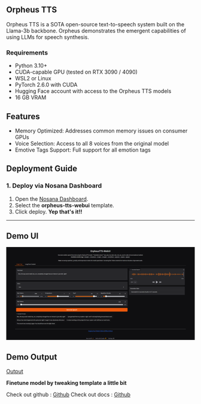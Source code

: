 ## Orpheus TTS

Orpheus TTS is a SOTA open-source text-to-speech system built on the Llama-3b backbone. Orpheus demonstrates the emergent capabilities of using LLMs for speech synthesis.

### Requirements
- Python 3.10+
- CUDA-capable GPU (tested on RTX 3090 / 4090)
- WSL2 or Linux
- PyTorch 2.6.0 with CUDA
- Hugging Face account with access to the Orpheus TTS models
- 16 GB VRAM
## Features

- Memory Optimized: Addresses common memory issues on consumer GPUs
- Voice Selection: Access to all 8 voices from the original model
- Emotive Tags Support: Full support for all emotion tags


## Deployment Guide

### **1. Deploy via Nosana Dashboard**
1. Open the [Nosana Dashboard](https://dashboard.nosana.io).
2. Select the **orpheus-tts-webui** template.
3. Click deploy. **Yep that's it!!**

---

## Demo UI

<img src="./webui_demo.png">

## Demo Output
[Output](https://github.com/Saganaki22/OrpheusTTS-WebUI/tree/main?tab=readme-ov-file)


**Finetune model by tweaking template a little bit**


Check out github : [Github](https://github.com/Saganaki22/OrpheusTTS-WebUI)
Check out docs : [Github](https://github.com/Saganaki22/OrpheusTTS-WebUI/tree/main?tab=readme-ov-file)
